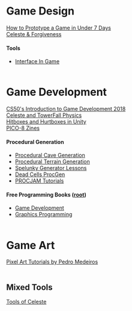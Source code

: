 # Game Design
[How to Prototype a Game in Under 7 Days](https://www.gamedeveloper.com/disciplines/how-to-prototype-a-game-in-under-7-days)<br>
[Celeste & Forgiveness](https://maddythorson.medium.com/celeste-forgiveness-31e4a40399f1)<br>

#### Tools
- [Interface In Game](https://interfaceingame.com/)<br><br>

# Game Development
[CS50's Introduction to Game Development 2018](https://www.youtube.com/playlist?list=PLhQjrBD2T383Vx9-4vJYFsJbvZ_D17Qzh)<br>
[Celeste and TowerFall Physics](https://maddythorson.medium.com/celeste-and-towerfall-physics-d24bd2ae0fc5)<br>
[Hitboxes and Hurtboxes in Unity](https://strangewire.blogspot.com/2018/05/hitboxes-and-hurtboxes-in-unity.html)<br>
[PICO-8 Zines](https://sectordub.itch.io/pico-8-fanzine-1)<br>

#### Procedural Generation
- [Procedural Cave Generation](https://www.youtube.com/watch?v=v7yyZZjF1z4&list=PLFt_AvWsXl0eTHFZ2XPkM6gLK8XdsdzNl&index=20)<br>
- [Procedural Terrain Generation](https://www.youtube.com/playlist?list=PLFt_AvWsXl0eBW2EiBtl_sxmDtSgZBxB3)<br>
- [Spelunky Generator Lessons](https://tinysubversions.com/spelunkyGen/)<br>
- [Dead Cells ProcGen](https://www.gamedeveloper.com/design/building-the-level-design-of-a-procedurally-generated-metroidvania-a-hybrid-approach-)<br>
- [PROCJAM Tutorials](https://www.procjam.com/tutorials/)<br>

#### Free Programming Books ([root](https://github.com/EbookFoundation/free-programming-books))<br>
- [Game Development](https://github.com/EbookFoundation/free-programming-books/blob/main/books/free-programming-books-subjects.md#game-development)<br>
- [Graphics Programming](https://github.com/EbookFoundation/free-programming-books/blob/main/books/free-programming-books-subjects.md#graphics-programming)<br><br>

# Game Art
[Pixel Art Tutorials by Pedro Medeiros](https://lospec.com/pixel-art-tutorials/author/pedro-medeiros)<br><br>

## Mixed Tools
[Tools of Celeste](https://celestegame.tumblr.com/tools)<br><br>

<!-- []()<br> -->
<!-- [Contribution guidelines for this project](docs/CONTRIBUTING.md) -->
